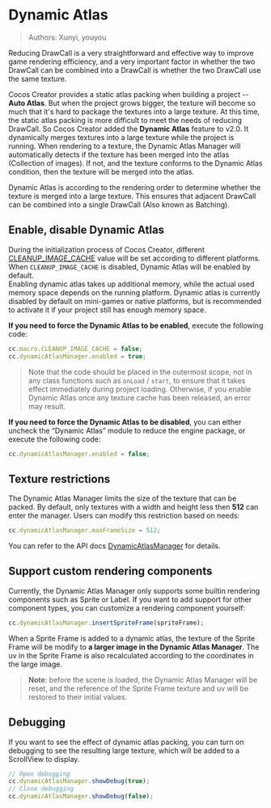 # Dynamic Atlas

> Authors: Xunyi, youyou

Reducing DrawCall is a very straightforward and effective way to improve game rendering efficiency, and a very important factor in whether the two DrawCall can be combined into a DrawCall is whether the two DrawCall use the same texture.

Cocos Creator provides a static atlas packing when building a project -- **Auto Atlas**. But when the project grows bigger, the texture will become so much that it's hard to package the textures into a large texture. At this time, the static atlas packing is more difficult to meet the needs of reducing DrawCall. So Cocos Creator added the **Dynamic Atlas** feature to v2.0. It dynamically merges textures into a large texture while the project is running. When rendering to a texture, the Dynamic Atlas Manager will automatically detects if the texture has been merged into the atlas (Collection of images). If not, and the texture conforms to the Dynamic Atlas condition, then the texture will be merged into the atlas.

Dynamic Atlas is according to the rendering order to determine whether the texture is merged into a large texture. This ensures that adjacent DrawCall can be combined into a single DrawCall (Also known as Batching).

## Enable, disable Dynamic Atlas

During the initialization process of Cocos Creator, different [CLEANUP_IMAGE_CACHE](https://docs.cocos.com/creator/api/en/classes/macro.html#cleanupimagecache) value will be set according to different platforms. When `CLEANUP_IMAGE_CACHE` is disabled, Dynamic Atlas will be enabled by default.<br>
Enabling dynamic atlas takes up additional memory, while the actual used memory space depends on the running platform. Dynamic atlas is currently disabled by default on mini-games or native platforms, but is recommended to activate it if your project still has enough memory space.

**If you need to force the Dynamic Atlas to be enabled**, execute the following code:

```js
cc.macro.CLEANUP_IMAGE_CACHE = false;
cc.dynamicAtlasManager.enabled = true;
```

> Note that the code should be placed in the outermost scope, not in any class functions such as `onLoad` / `start`, to ensure that it takes effect immediately during project loading. Otherwise, if you enable Dynamic Atlas once any texture cache has been released, an error may result.

**If you need to force the Dynamic Atlas to be disabled**, you can either uncheck the “Dynamic Atlas” module to reduce the engine package, or execute the following code:

```js
cc.dynamicAtlasManager.enabled = false;
```

## Texture restrictions

The Dynamic Atlas Manager limits the size of the texture that can be packed. By default, only textures with a width and height less then **512** can enter the manager. Users can modify this restriction based on needs:

```js
cc.dynamicAtlasManager.maxFrameSize = 512;
```

You can refer to the API docs [DynamicAtlasManager](../../../api/en/classes/DynamicAtlasManager.html) for details.

## Support custom rendering components

Currently, the Dynamic Atlas Manager only supports some builtin rendering components such as Sprite or Label. If you want to add support for other component types, you can customize a rendering component yourself:

```js
cc.dynamicAtlasManager.insertSpriteFrame(spriteFrame);
```

When a Sprite Frame is added to a dynamic atlas, the texture of the Sprite Frame will be modify to **a larger image in the Dynamic Atlas Manager**. The uv in the Sprite Frame is also recalculated according to the coordinates in the large image.

> **Note**: before the scene is loaded, the Dynamic Atlas Manager will be reset, and the reference of the Sprite Frame texture and uv will be restored to their initial values.

## Debugging

If you want to see the effect of dynamic atlas packing, you can turn on debugging to see the resulting large texture, which will be added to a ScrollView to display.

```javascript
// Open debugging
cc.dynamicAtlasManager.showDebug(true);
// Close debugging
cc.dynamicAtlasManager.showDebug(false);
```
